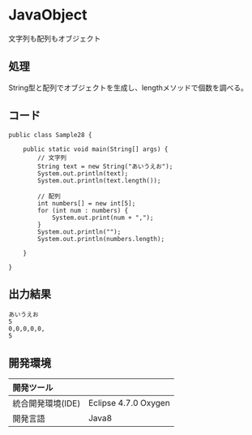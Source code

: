 # JavaObject
文字列も配列もオブジェクト

## 処理
String型と配列でオブジェクトを生成し、lengthメソッドで個数を調べる。

## コード
```
public class Sample28 {

	public static void main(String[] args) {
		// 文字列
		String text = new String("あいうえお");
		System.out.println(text);
		System.out.println(text.length());

		// 配列
		int numbers[] = new int[5];
		for (int num : numbers) {
			System.out.print(num + ",");
		}
		System.out.println("");
		System.out.println(numbers.length);

	}

}
```

## 出力結果  
```
あいうえお
5
0,0,0,0,0,
5
```
  
## 開発環境
| 開発ツール |  |
|:-|:-|
| 統合開発環境(IDE) | Eclipse 4.7.0 Oxygen |
| 開発言語 | Java8 |
